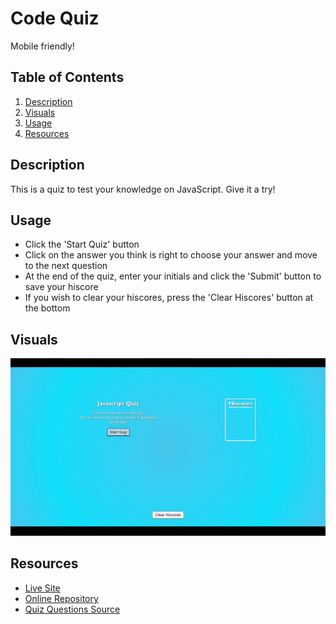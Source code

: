 # Code Quiz
Mobile friendly!

## Table of Contents
1. [Description](#description)
2. [Visuals](#visuals)
3. [Usage](#usage)
3. [Resources](#resources)

## Description
This is a quiz to test your knowledge on JavaScript. Give it a try!

## Usage
- Click the 'Start Quiz' button
- Click on the answer you think is right to choose your answer and move to the next question
- At the end of the quiz, enter your initials and click the 'Submit' button to save your hiscore
- If you wish to clear your hiscores, press the 'Clear Hiscores' button at the bottom

## Visuals
![Website Image](assets/images/code-quiz.gif)

## Resources
- [Live Site](https://jthefox.github.io/code-quiz/)
- [Online Repository](https://github.com/JtheFox/code-quiz)
- [Quiz Questions Source](https://www.tutorialspoint.com/javascript/javascript_online_quiz.htm)

